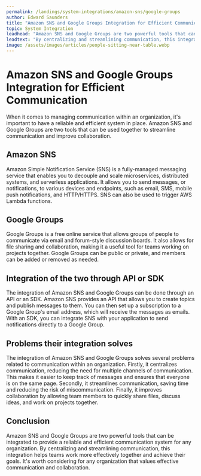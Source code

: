 ```yaml
---
permalink: /landings/system-integrations/amazon-sns/google-groups
author: Edward Saunders
title: "Amazon SNS and Google Groups Integration for Efficient Communication"
topic: System Integration
leadhead: "Amazon SNS and Google Groups are two powerful tools that can be integrated to provide a reliable and efficient communication system for any organization"
leadtext: "By centralizing and streamlining communication, this integration helps teams work more effectively together and achieve their goals. It's worth considering for any organization that values effective communication and collaboration."
image: /assets/images/articles/people-sitting-near-table.webp
---
```

<div class="arttext">	<h1>Amazon SNS and Google Groups Integration for Efficient Communication</h1>
	<p>When it comes to managing communication within an organization, it's important to have a reliable and efficient system in place. Amazon SNS and Google Groups are two tools that can be used together to streamline communication and improve collaboration.</p>
	<h2>Amazon SNS</h2>
	<p>Amazon Simple Notification Service (SNS) is a fully-managed messaging service that enables you to decouple and scale microservices, distributed systems, and serverless applications. It allows you to send messages, or notifications, to various devices and endpoints, such as email, SMS, mobile push notifications, and HTTP/HTTPS. SNS can also be used to trigger AWS Lambda functions.</p>
	<h2>Google Groups</h2>
	<p>Google Groups is a free online service that allows groups of people to communicate via email and forum-style discussion boards. It also allows for file sharing and collaboration, making it a useful tool for teams working on projects together. Google Groups can be public or private, and members can be added or removed as needed.</p>
	<h2>Integration of the two through API or SDK</h2>
	<p>The integration of Amazon SNS and Google Groups can be done through an API or an SDK. Amazon SNS provides an API that allows you to create topics and publish messages to them. You can then set up a subscription to a Google Group's email address, which will receive the messages as emails. With an SDK, you can integrate SNS with your application to send notifications directly to a Google Group.</p>
	<h2>Problems their integration solves</h2>
	<p>The integration of Amazon SNS and Google Groups solves several problems related to communication within an organization. Firstly, it centralizes communication, reducing the need for multiple channels of communication. This makes it easier to keep track of messages and ensures that everyone is on the same page. Secondly, it streamlines communication, saving time and reducing the risk of miscommunication. Finally, it improves collaboration by allowing team members to quickly share files, discuss ideas, and work on projects together.</p>
	<h2>Conclusion</h2>
	<p>Amazon SNS and Google Groups are two powerful tools that can be integrated to provide a reliable and efficient communication system for any organization. By centralizing and streamlining communication, this integration helps teams work more effectively together and achieve their goals. It's worth considering for any organization that values effective communication and collaboration.</p>
</div>